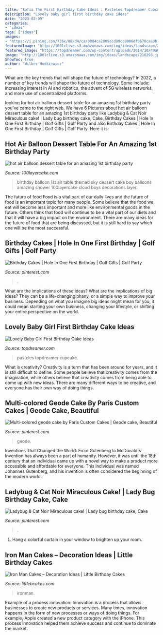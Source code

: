 ```yaml
---
title: "Sofia The First Birthday Cake Ideas : Pasteles Topdreamer Cupcake"
description: "Lovely baby girl first birthday cake ideas"
date: "2023-02-09"
categories:
- "ideas"
tags: ["ideas"]
images:
- "https://i.pinimg.com/736x/08/d4/ca/08d4ca2809ecd80cc8906df9670caa9b.jpg"
featuredImage: "http://100lclive.s3.amazonaws.com/img/ideas/landscape/210298.jpg"
featured_image: "https://topdreamer.com/wp-content/uploads/2014/10/40a03ec4b6068eac55bb8610d6c24f9c-682x1024.jpg"
image: "http://100lclive.s3.amazonaws.com/img/ideas/landscape/210298.jpg"
ShowToc: true
author: "Wilber Hodkiewicz"
---
```



What are the key trends that will shape the future of technology?
In 2022, a number of key trends will shape the future of technology. Some include: increasing interest in AI and robotics, the advent of 5G wireless networks, and more use of decentralized platforms.

	

		
looking for hot air balloon dessert table for an amazing 1st birthday party you've came to the right web. We have 6 Pictures about hot air balloon dessert table for an amazing 1st birthday party like Ladybug &amp; Cat Noir Miraculous cake! | Lady bug birthday cake, Cake, Birthday Cakes | Hole In One First Birthday | Golf Gifts | Golf Party and also Birthday Cakes | Hole In One First Birthday | Golf Gifts | Golf Party. Here it is:
		
    
## Hot Air Balloon Dessert Table For An Amazing 1st Birthday Party

<img loading=lazy src="http://100lclive.s3.amazonaws.com/img/ideas/landscape/210298.jpg" onerror="this.onerror=null;this.src='https://tse2.mm.bing.net/th?id=OIP.IaTPCoYtODhBef9H9o1ZcgHaLH&amp;pid=15.1';" alt="hot air balloon dessert table for an amazing 1st birthday party">

_Source: 100layercake.com_

>birthday balloon 1st air table themed sky dessert cake boy balloons amazing shower 100layercake cloud boys decorations layer. 

	

The future of food
Food is a vital part of our daily lives and the future of food is an important topic for many people. Some believe that the food we eat will become less important and more like environmental goods in the future. Others think that food will continue to be a vital part of our diets and that it will have a big impact on the environment. There are many ideas for the future of food that are being discussed, but it is still hard to say which one will be the most successful.

    
## Birthday Cakes | Hole In One First Birthday | Golf Gifts | Golf Party

<img loading=lazy src="https://i.pinimg.com/736x/e7/91/92/e79192cd82f7380fdd8d74a56c1c53cd.jpg" onerror="this.onerror=null;this.src='https://tse3.mm.bing.net/th?id=OIP.5mTZekVWa2xUGgdMlHl8sgHaK7&amp;pid=15.1';" alt="Birthday Cakes | Hole In One First Birthday | Golf Gifts | Golf Party">

_Source: pinterest.com_

>. 

	

What are the implications of these ideas?
What are the implications of big ideas? They can be a life-changingiphany, or a simple way to improve your business. Depending on what you imagine big ideas might mean for you, it could mean starting your own business, changing your lifestyle, or shifting your entire perspective on the world.

    
## Lovely Baby Girl First Birthday Cake Ideas

<img loading=lazy src="https://topdreamer.com/wp-content/uploads/2014/10/40a03ec4b6068eac55bb8610d6c24f9c-682x1024.jpg" onerror="this.onerror=null;this.src='https://tse4.mm.bing.net/th?id=OIP.1VNR4hBNTWo5jjjVluF8KgHaLH&amp;pid=15.1';" alt="Lovely Baby Girl First Birthday Cake Ideas">

_Source: topdreamer.com_

>pasteles topdreamer cupcake. 

	

What is creativity?
Creativity is a term that has been around for years, and it is still difficult to define. Some people believe that creativity comes from the imagination, while others believe that creativity comes from being able to come up with new ideas. There are many different ways to be creative, and everyone has their own way of doing things.

    
## Multi-colored Geode Cake By Paris Custom Cakes | Geode Cake, Beautiful

<img loading=lazy src="https://i.pinimg.com/736x/54/bb/5d/54bb5d3d5510941739a3978a5b3f2c8b.jpg" onerror="this.onerror=null;this.src='https://tse4.mm.bing.net/th?id=OIP.P2hHu9Hw4YApShnL7EHVpQHaJ3&amp;pid=15.1';" alt="Multi-colored geode cake by Paris Custom Cakes | Geode cake, Beautiful">

_Source: pinterest.com_

>geode. 

	

Inventions That Changed the World: From Gutenberg to McDonald's
Invention has always been a part of humanity. However, it was until the 18th century that an individual came up with a novel way to make a product more accessible and affordable for everyone. This individual was named Johannes Gutenberg, and his invention is often considered the beginning of the modern world.

    
## Ladybug &amp; Cat Noir Miraculous Cake! | Lady Bug Birthday Cake, Cake

<img loading=lazy src="https://i.pinimg.com/736x/08/d4/ca/08d4ca2809ecd80cc8906df9670caa9b.jpg" onerror="this.onerror=null;this.src='https://tse1.mm.bing.net/th?id=OIP.pjUFMxjBGH-zoxNLoxR0WAHaKz&amp;pid=15.1';" alt="Ladybug &amp; Cat Noir Miraculous cake! | Lady bug birthday cake, Cake">

_Source: pinterest.com_

>. 

	

1. Hang a colorful curtain in your window to brighten up your room.

    
## Iron Man Cakes – Decoration Ideas | Little Birthday Cakes

<img loading=lazy src="https://www.littlebcakes.com/wp-content/uploads/2014/01/Iron-Man-Birthday-Cake.jpg" onerror="this.onerror=null;this.src='https://tse4.mm.bing.net/th?id=OIP.rrUwrmxHSp5rk_-JzbY5DAHaMJ&amp;pid=15.1';" alt="Iron Man Cakes – Decoration Ideas | Little Birthday Cakes">

_Source: littlebcakes.com_

>ironman. 

	

Example of a process innovation:
Innovation is a process that allows businesses to create new products or services. Many times, innovation happens in the form of new processes or ways of doing things. For example, Apple created a new product category with the iPhone. This process innovation helped them achieve success and continue to dominate the market.


